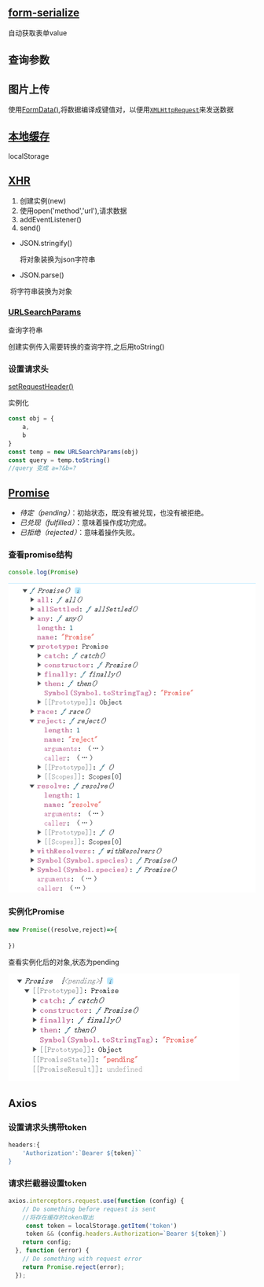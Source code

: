 ## [form-serialize](https://www.npmjs.com/package/form-serialize#form-serialize)

自动获取表单value

## 查询参数

## 图片上传

使用[FormData()](https://developer.mozilla.org/zh-CN/docs/Web/API/FormData),将数据编译成键值对，以便用[`XMLHttpRequest`](https://developer.mozilla.org/zh-CN/docs/Web/API/XMLHttpRequest)来发送数据

## [本地缓存](https://developer.mozilla.org/zh-CN/docs/Web/API/Window/localStorage)

localStorage

## [XHR](https://developer.mozilla.org/zh-CN/docs/Web/API/XMLHttpRequest)

1. 创建实例(new)
2. 使用open('method','url'),请求数据
3. addEventListener()
4. send()

+ JSON.stringify()

  将对象装换为json字符串

+ JSON.parse()

​				将字符串装换为对象

### [URLSearchParams](https://developer.mozilla.org/zh-CN/docs/Web/API/URLSearchParams)

查询字符串

创建实例传入需要转换的查询字符,之后用toString()

### 设置请求头

[setRequestHeader()](https://developer.mozilla.org/zh-CN/docs/Web/API/XMLHttpRequest/setRequestHeader)

实例化

```js
const obj = {
    a,
    b
}
const temp = new URLSearchParams(obj)
const query = temp.toString()
//query 变成 a=?&b=?
```



## [Promise](https://developer.mozilla.org/zh-CN/docs/Web/JavaScript/Reference/Global_Objects/Promise)

- *待定（pending）*：初始状态，既没有被兑现，也没有被拒绝。
- *已兑现（fulfilled）*：意味着操作成功完成。
- *已拒绝（rejected）*：意味着操作失败。

### 查看promise结构

```js	
console.log(Promise)
```

![image-20240605011144351](https://raw.githubusercontent.com/LiangOhh/MyPic/master/test/pic202406180725269.png)

### 实例化Promise

```js
new Promise((resolve,reject)=>{
    
})
```

查看实例化后的对象,状态为pending

![image-20240605011708807](https://raw.githubusercontent.com/LiangOhh/MyPic/master/test/pic202406180725830.png)

## Axios

### 设置请求头携带token

``` js	
headers:{
    'Authorization':`Bearer ${token}``
}
```

### 请求拦截器设置token

```js
axios.interceptors.request.use(function (config) {
    // Do something before request is sent
    //将存在缓存的token取出
     const token = localStorage.getItem('token')
     token && (config.headers.Authorization=`Bearer ${token}`)
    return config;
  }, function (error) {
    // Do something with request error
    return Promise.reject(error);
  });
```

